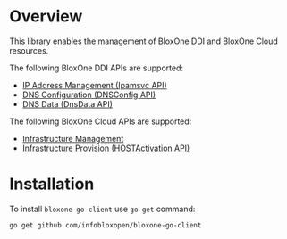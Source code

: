 # Overview

This library enables the management of BloxOne DDI and BloxOne Cloud resources.

The following BloxOne DDI APIs are supported:

- [IP Address Management (Ipamsvc API)](https://github.com/infobloxopen/bloxone-go-client/tree/master/ipam#readme)
- [DNS Configuration (DNSConfig API)](https://github.com/infobloxopen/bloxone-go-client/tree/master/dns_config#readme)
- [DNS Data (DnsData API)](https://github.com/infobloxopen/bloxone-go-client/tree/master/dns_data#readme)

The following BloxOne Cloud APIs are supported:

- [Infrastructure Management](https://github.com/infobloxopen/bloxone-go-client/tree/master/infra_mgmt#readme)
- [Infrastructure Provision (HOSTActivation API)](https://github.com/infobloxopen/bloxone-go-client/tree/master/infra_provision#readme)

# Installation

To install `bloxone-go-client` use `go get` command:

```bash
go get github.com/infobloxopen/bloxone-go-client
```
